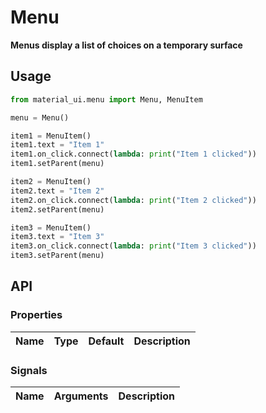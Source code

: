 # Menu

**Menus display a list of choices on a temporary surface**

## Usage

```python
from material_ui.menu import Menu, MenuItem

menu = Menu()

item1 = MenuItem()
item1.text = "Item 1"
item1.on_click.connect(lambda: print("Item 1 clicked"))
item1.setParent(menu)

item2 = MenuItem()
item2.text = "Item 2"
item2.on_click.connect(lambda: print("Item 2 clicked"))
item2.setParent(menu)

item3 = MenuItem()
item3.text = "Item 3"
item3.on_click.connect(lambda: print("Item 3 clicked"))
item3.setParent(menu)
```

## API

### Properties

| Name | Type | Default | Description |
| ---- | ---- | ------- | ----------- |

### Signals

| Name | Arguments | Description |
| ---- | --------- | ----------- |
